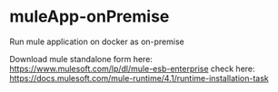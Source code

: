 # muleApp-onPremise
Run mule application on docker as on-premise

Download mule standalone form here: https://www.mulesoft.com/lp/dl/mule-esb-enterprise
check here: https://docs.mulesoft.com/mule-runtime/4.1/runtime-installation-task
